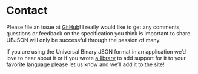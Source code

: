 # Contact

Please file an issue at [GitHub](https://github.com/ubjson/universal-binary-json)! I really would like to get any comments, questions or feedback on the specification you think is important to share. UBJSON will only be successful through the passion of many.

If you are using the Universal Binary JSON format in an application we’d love to hear about it or if you wrote [a library](libraries) to add support for it to your favorite language please let us know and we’ll add it to the site!